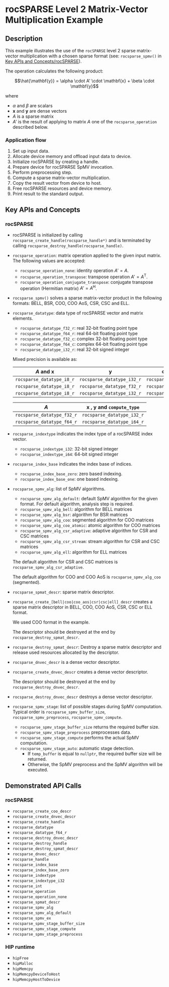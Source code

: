 # rocSPARSE Level 2 Matrix-Vector Multiplication Example
## Description
This example illustrates the use of the `rocSPARSE` level 2 sparse matrix-vector multiplication with a chosen sparse format (see: `rocsparse_spmv()` in [Key APIs and Concepts/rocSPARSE](#rocsparse)).

The operation calculates the following product:

$$\hat{\mathbf{y}} = \alpha \cdot A' \cdot \mathbf{x} + \beta \cdot \mathbf{y}$$

where

- $\alpha$ and $\beta$ are scalars
- $\mathbf{x}$ and $\mathbf{y}$ are dense vectors
- $A$ is a sparse matrix
- $A'$ is the result of applying to matrix $A$ one of the `rocsparse_operation` described below.

### Application flow
1. Set up input data.
2. Allocate device memory and offload input data to device.
3. Initialize rocSPARSE by creating a handle.
4. Prepare device for rocSPARSE SpMV invocation.
5. Perform preprocessing step.
6. Compute a sparse matrix-vector multiplication.
7. Copy the result vector from device to host.
8. Free rocSPARSE resources and device memory.
9. Print result to the standard output.

## Key APIs and Concepts
### rocSPARSE
- rocSPARSE is initialized by calling `rocsparse_create_handle(rocsparse_handle*)` and is terminated by calling `rocsparse_destroy_handle(rocsparse_handle)`.
- `rocsparse_operation`: matrix operation applied to the given input matrix. The following values are accepted:
    - `rocsparse_operation_none`: identity operation $A' = A$.
    - `rocsparse_operation_transpose`: transpose operation $A' = A^\mathrm{T}$.
    - `rocsparse_operation_conjugate_transpose`: conjugate transpose operation (Hermitian matrix) $A' = A^\mathrm{H}$.

- `rocsparse_spmv()` solves a sparse matrix-vector product in the following formats: BELL, BSR, COO, COO AoS, CSR, CSC and ELL.

- `rocsparse_datatype`: data type of rocSPARSE vector and matrix elements.
    - `rocsparse_datatype_f32_r`: real 32-bit floating point type
    - `rocsparse_datatype_f64_r`: real 64-bit floating point type
    - `rocsparse_datatype_f32_c`: complex 32-bit floating point type
    - `rocsparse_datatype_f64_c`: complex 64-bit floating point type
    - `rocsparse_datatype_i32_r`: real 32-bit signed integer
    
    Mixed precision is available as:

    |  $A$ and $\mathbf{x}$     |       $\mathbf{y}$         |       `compute_type`       |
    |---------------------------|----------------------------|----------------------------|
    | `rocsparse_datatype_i8_r` | `rocsparse_datatype_i32_r` | `rocsparse_datatype_i32_r` |
    | `rocsparse_datatype_i8_r` | `rocsparse_datatype_f32_r` | `rocsparse_datatype_f32_r` |
    | `rocsparse_datatype_i8_r` | `rocsparse_datatype_i32_r` | `rocsparse_datatype_i32_r` |

    |             $A$            | $\mathbf{x}$ , $\mathbf{y}$ and `compute_type` |
    |----------------------------|------------------------------------------------|
    | `rocsparse_datatype_f32_r` |            `rocsparse_datatype_i32_r`          |
    | `rocsparse_datatype_f64_r` |            `rocsparse_datatype_i64_r`          |

- `rocsparse_indextype` indicates the index type of a rocSPARSE index vector.
    - `rocsparse_indextype_i32`: 32-bit signed integer
    - `rocsparse_indextype_i64`: 64-bit signed integer

- `rocsparse_index_base` indicates the index base of indices.
    - `rocsparse_index_base_zero`: zero based indexing.
    - `rocsparse_index_base_one`: one based indexing.

- `rocsparse_spmv_alg`: list of SpMV algorithms.
    - `rocsparse_spmv_alg_default`: default SpMV algorithm for the given format. For default algorithm, analysis step is required.
    - `rocsparse_spmv_alg_bell`: algorithm for BELL matrices
    - `rocsparse_spmv_alg_bsr`: algorithm for BSR matrices
    - `rocsparse_spmv_alg_coo`: segmented algorithm for COO matrices
    - `rocsparse_spmv_alg_coo_atomic`: atomic algorithm for COO matrices
    - `rocsparse_spmv_alg_csr_adaptive`: adaptive algorithm for CSR and CSC matrices
    - `rocsparse_spmv_alg_csr_stream`: stream algorithm for CSR and CSC matrices
    - `rocsparse_spmv_alg_ell`: algorithm for ELL matrices

    The default algorithm for CSR and CSC matrices is `rocsparse_spmv_alg_csr_adaptive`. 
    
    The default algorithm for COO and COO AoS is `rocsparse_spmv_alg_coo` (segmented).
- `rocsparse_spmat_descr`: sparse matrix descriptor.
- `rocsparse_create_[bell|coo|coo_aos|csr|csc|ell]_descr` creates a sparse matrix descriptor in BELL, COO, COO AoS, CSR, CSC or ELL format. 

    We used COO format in the example.

    The descriptor should be destroyed at the end by `rocsparse_destroy_spmat_descr`.
- `rocsparse_destroy_spmat_descr`: Destroy a sparse matrix descriptor and release used resources allocated by the descriptor.

- `rocsparse_dnvec_descr` is a dense vector descriptor.
- `rocsparse_create_dnvec_descr` creates a dense vector descriptor. 

    The descriptor should be destroyed at the end by `rocsparse_destroy_dnvec_descr`.
- `rocsparse_destroy_dnvec_descr` destroys a dense vector descriptor.

-  `rocsparse_spmv_stage`: list of possible stages during SpMV computation. Typical order is `rocsparse_spmv_buffer_size`, `rocsparse_spmv_preprocess`, `rocsparse_spmv_compute`.
    - `rocsparse_spmv_stage_buffer_size` returns the required buffer size.
    - `rocsparse_spmv_stage_preprocess` preprocesses data.
    - `rocsparse_spmv_stage_compute` performs the actual SpMV computation.
    - `rocsparse_spmv_stage_auto`: automatic stage detection.
        - If `temp_buffer` is equal to `nullptr`, the required buffer size will be returned.
        - Otherwise, the SpMV preprocess and the SpMV algorithm will be executed.

## Demonstrated API Calls
### rocSPARSE
- `rocsparse_create_coo_descr`
- `rocsparse_create_dnvec_descr`
- `rocsparse_create_handle`
- `rocsparse_datatype`
- `rocsparse_datatype_f64_r`
- `rocsparse_destroy_dnvec_descr`
- `rocsparse_destroy_handle`
- `rocsparse_destroy_spmat_descr`
- `rocsparse_dnvec_descr`
- `rocsparse_handle`
- `rocsparse_index_base`
- `rocsparse_index_base_zero`
- `rocsparse_indextype`
- `rocsparse_indextype_i32`
- `rocsparse_int`
- `rocsparse_operation`
- `rocsparse_operation_none`
- `rocsparse_spmat_descr`
- `rocsparse_spmv_alg`
- `rocsparse_spmv_alg_default`
- `rocsparse_spmv_ex`
- `rocsparse_spmv_stage_buffer_size`
- `rocsparse_spmv_stage_compute`
- `rocsparse_spmv_stage_preprocess`

### HIP runtime
- `hipFree`
- `hipMalloc`
- `hipMemcpy`
- `hipMemcpyDeviceToHost`
- `hipMemcpyHostToDevice`
